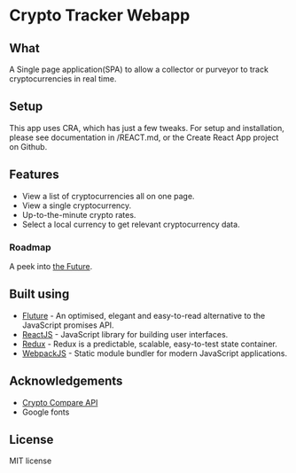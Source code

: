 # Crypto Tracker Webapp

## What
A Single page application(SPA) to allow a collector or purveyor to track cryptocurrencies in real time.  

## Setup
This app uses CRA, which has just a few tweaks. For setup and installation, please see documentation in /REACT.md, or the Create React App project on Github.

## Features
* View a list of cryptocurrencies all on one page.
* View a single cryptocurrency.
* Up-to-the-minute crypto rates.
* Select a local currency to get relevant cryptocurrency data.

### Roadmap
A peek into [the Future](/future.todo).

## Built using
* [Fluture](https://github.com/fluture-js/Fluture) - An optimised, elegant and easy-to-read alternative to the JavaScript promises API.
* [ReactJS](https://reactjs.org/docs/getting-started.html) - JavaScript library for building user interfaces.
* [Redux](https://redux.js.org/) - Redux is a predictable, scalable, easy-to-test state container.
* [WebpackJS](https://webpack.js.org/) - Static module bundler for modern JavaScript applications.

## Acknowledgements
* [Crypto Compare API](https://www.cryptocompare.com/)
* Google fonts

## License
MIT license
